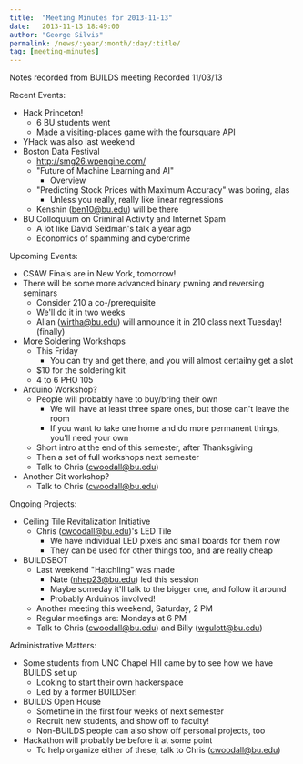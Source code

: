 ```yaml
---
title:  "Meeting Minutes for 2013-11-13"
date:   2013-11-13 18:49:00
author: "George Silvis"
permalink: /news/:year/:month/:day/:title/
tag: [meeting-minutes]
---
```


Notes recorded from BUILDS meeting
Recorded 11/03/13

<!-- more -->

Recent Events:
  - Hack Princeton!
    - 6 BU students went
    - Made a visiting-places game with the foursquare API
  - YHack was also last weekend
  - Boston Data Festival
    - http://smg26.wpengine.com/
    - "Future of Machine Learning and AI"
      - Overview
    - "Predicting Stock Prices with Maximum Accuracy" was boring, alas
      - Unless you really, really like linear regressions
    - Kenshin (ben10@bu.edu) will be there
  - BU Colloquium on Criminal Activity and Internet Spam
    - A lot like David Seidman's talk a year ago
    - Economics of spamming and cybercrime

Upcoming Events:
  - CSAW Finals are in New York, tomorrow!
  - There will be some more advanced binary pwning and reversing seminars
    - Consider 210 a co-/prerequisite
    - We'll do it in two weeks
    - Allan (wirtha@bu.edu) will announce it in 210 class next Tuesday!  (finally)
  - More Soldering Workshops
    - This Friday
      - You can try and get there, and you will almost certailny get a slot
    - $10 for the soldering kit
    - 4 to 6 PHO 105
  - Arduino Workshop?
    - People will probably have to buy/bring their own
      - We will have at least three spare ones, but those can't leave the room
      - If you want to take one home and do more permanent things, you'll need your own
    - Short intro at the end of this semester, after Thanksgiving
    - Then a set of full workshops next semester
    - Talk to Chris (cwoodall@bu.edu)
  - Another Git workshop?
    - Talk to Chris (cwoodall@bu.edu)

Ongoing Projects:
  - Ceiling Tile Revitalization Initiative
    - Chris (cwoodall@bu.edu)'s LED Tile
      - We have individual LED pixels and small boards for them now
      - They can be used for other things too, and are really cheap
  - BUILDSBOT
    - Last weekend "Hatchling" was made
      - Nate (nhep23@bu.edu) led this session
      - Maybe someday it'll talk to the bigger one, and follow it around
      - Probably Arduinos involved!
    - Another meeting this weekend, Saturday, 2 PM
    - Regular meetings are: Mondays at 6 PM
    - Talk to Chris (cwoodall@bu.edu) and Billy (wgulott@bu.edu)

Administrative Matters:
  - Some students from UNC Chapel Hill came by to see how we have BUILDS set up
    - Looking to start their own hackerspace
    - Led by a former BUILDSer!
  - BUILDS Open House
    - Sometime in the first four weeks of next semester
    - Recruit new students, and show off to faculty!
    - Non-BUILDS people can also show off personal projects, too
  - Hackathon will probably be before it at some point
    - To help organize either of these, talk to Chris (cwoodall@bu.edu)